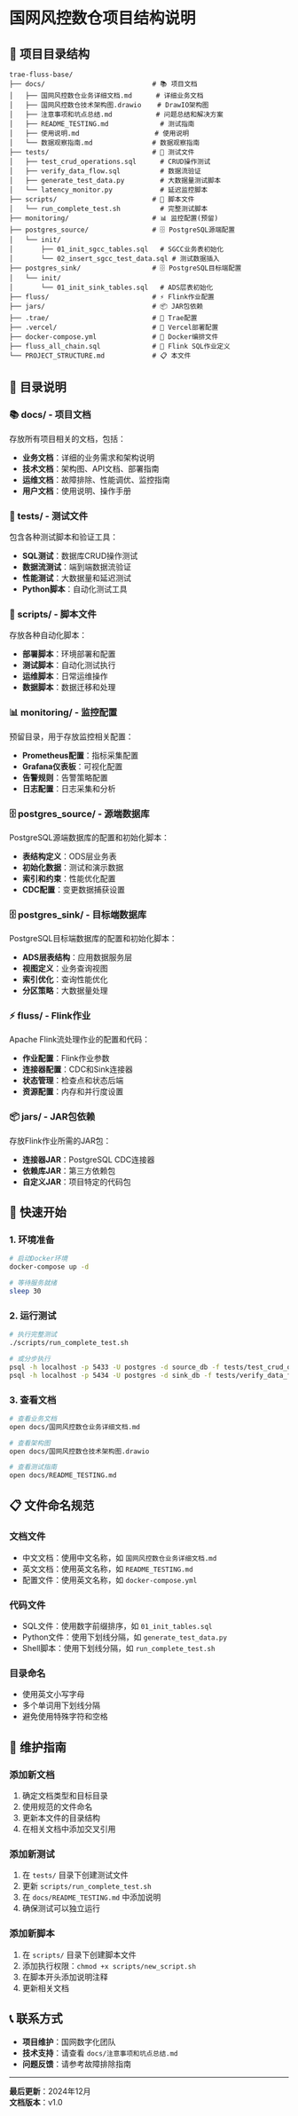 # 国网风控数仓项目结构说明

## 📁 项目目录结构

```
trae-fluss-base/
├── docs/                           # 📚 项目文档
│   ├── 国网风控数仓业务详细文档.md      # 详细业务文档
│   ├── 国网风控数仓技术架构图.drawio    # DrawIO架构图
│   ├── 注意事项和坑点总结.md           # 问题总结和解决方案
│   ├── README_TESTING.md             # 测试指南
│   ├── 使用说明.md                   # 使用说明
│   └── 数据观察指南.md               # 数据观察指南
├── tests/                          # 🧪 测试文件
│   ├── test_crud_operations.sql      # CRUD操作测试
│   ├── verify_data_flow.sql          # 数据流验证
│   ├── generate_test_data.py         # 大数据量测试脚本
│   └── latency_monitor.py            # 延迟监控脚本
├── scripts/                        # 📜 脚本文件
│   └── run_complete_test.sh          # 完整测试脚本
├── monitoring/                     # 📊 监控配置(预留)
├── postgres_source/                # 🗄️ PostgreSQL源端配置
│   └── init/
│       ├── 01_init_sgcc_tables.sql   # SGCC业务表初始化
│       └── 02_insert_sgcc_test_data.sql # 测试数据插入
├── postgres_sink/                  # 🗄️ PostgreSQL目标端配置
│   └── init/
│       └── 01_init_sink_tables.sql   # ADS层表初始化
├── fluss/                          # ⚡ Flink作业配置
├── jars/                           # 📦 JAR包依赖
├── .trae/                          # 🔧 Trae配置
├── .vercel/                        # 🚀 Vercel部署配置
├── docker-compose.yml              # 🐳 Docker编排文件
├── fluss_all_chain.sql             # 🔗 Flink SQL作业定义
└── PROJECT_STRUCTURE.md            # 📋 本文件
```

## 📖 目录说明

### 📚 docs/ - 项目文档
存放所有项目相关的文档，包括：
- **业务文档**：详细的业务需求和架构说明
- **技术文档**：架构图、API文档、部署指南
- **运维文档**：故障排除、性能调优、监控指南
- **用户文档**：使用说明、操作手册

### 🧪 tests/ - 测试文件
包含各种测试脚本和验证工具：
- **SQL测试**：数据库CRUD操作测试
- **数据流测试**：端到端数据流验证
- **性能测试**：大数据量和延迟测试
- **Python脚本**：自动化测试工具

### 📜 scripts/ - 脚本文件
存放各种自动化脚本：
- **部署脚本**：环境部署和配置
- **测试脚本**：自动化测试执行
- **运维脚本**：日常运维操作
- **数据脚本**：数据迁移和处理

### 📊 monitoring/ - 监控配置
预留目录，用于存放监控相关配置：
- **Prometheus配置**：指标采集配置
- **Grafana仪表板**：可视化配置
- **告警规则**：告警策略配置
- **日志配置**：日志采集和分析

### 🗄️ postgres_source/ - 源端数据库
PostgreSQL源端数据库的配置和初始化脚本：
- **表结构定义**：ODS层业务表
- **初始化数据**：测试和演示数据
- **索引和约束**：性能优化配置
- **CDC配置**：变更数据捕获设置

### 🗄️ postgres_sink/ - 目标端数据库
PostgreSQL目标端数据库的配置和初始化脚本：
- **ADS层表结构**：应用数据服务层
- **视图定义**：业务查询视图
- **索引优化**：查询性能优化
- **分区策略**：大数据量处理

### ⚡ fluss/ - Flink作业
Apache Flink流处理作业的配置和代码：
- **作业配置**：Flink作业参数
- **连接器配置**：CDC和Sink连接器
- **状态管理**：检查点和状态后端
- **资源配置**：内存和并行度设置

### 📦 jars/ - JAR包依赖
存放Flink作业所需的JAR包：
- **连接器JAR**：PostgreSQL CDC连接器
- **依赖库JAR**：第三方依赖包
- **自定义JAR**：项目特定的代码包

## 🚀 快速开始

### 1. 环境准备
```bash
# 启动Docker环境
docker-compose up -d

# 等待服务就绪
sleep 30
```

### 2. 运行测试
```bash
# 执行完整测试
./scripts/run_complete_test.sh

# 或分步执行
psql -h localhost -p 5433 -U postgres -d source_db -f tests/test_crud_operations.sql
psql -h localhost -p 5434 -U postgres -d sink_db -f tests/verify_data_flow.sql
```

### 3. 查看文档
```bash
# 查看业务文档
open docs/国网风控数仓业务详细文档.md

# 查看架构图
open docs/国网风控数仓技术架构图.drawio

# 查看测试指南
open docs/README_TESTING.md
```

## 📋 文件命名规范

### 文档文件
- 中文文档：使用中文名称，如 `国网风控数仓业务详细文档.md`
- 英文文档：使用英文名称，如 `README_TESTING.md`
- 配置文件：使用英文名称，如 `docker-compose.yml`

### 代码文件
- SQL文件：使用数字前缀排序，如 `01_init_tables.sql`
- Python文件：使用下划线分隔，如 `generate_test_data.py`
- Shell脚本：使用下划线分隔，如 `run_complete_test.sh`

### 目录命名
- 使用英文小写字母
- 多个单词用下划线分隔
- 避免使用特殊字符和空格

## 🔧 维护指南

### 添加新文档
1. 确定文档类型和目标目录
2. 使用规范的文件命名
3. 更新本文件的目录结构
4. 在相关文档中添加交叉引用

### 添加新测试
1. 在 `tests/` 目录下创建测试文件
2. 更新 `scripts/run_complete_test.sh`
3. 在 `docs/README_TESTING.md` 中添加说明
4. 确保测试可以独立运行

### 添加新脚本
1. 在 `scripts/` 目录下创建脚本文件
2. 添加执行权限：`chmod +x scripts/new_script.sh`
3. 在脚本开头添加说明注释
4. 更新相关文档

## 📞 联系方式

- **项目维护**：国网数字化团队
- **技术支持**：请查看 `docs/注意事项和坑点总结.md`
- **问题反馈**：请参考故障排除指南

---

**最后更新**：2024年12月  
**文档版本**：v1.0